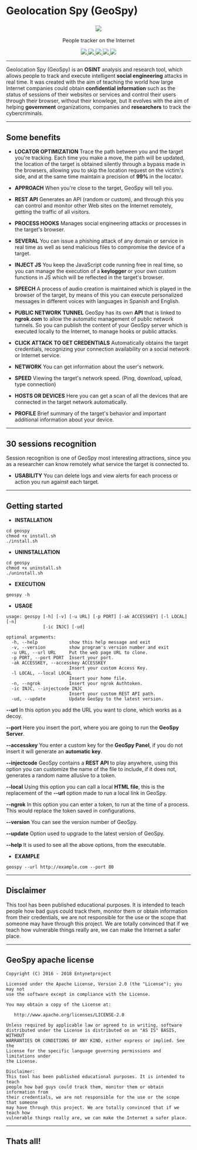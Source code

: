 Geolocation Spy (GeoSpy)
========

<h3 align="center"><img src="https://user-images.githubusercontent.com/54115104/65831192-89cc2880-e2bf-11e9-936c-792dcf56407c.png"></h3>
<p align="center">People tracker on the Internet</p>
<p align="center">
  <a href="http://entynetproject.simplesite.com/">
    <img src="https://img.shields.io/badge/entynetproject-Ivan%20Nikolsky-blue.svg">
  </a> 
  <a href="https://github.com/entynetproject/geospy/releases">
    <img src="https://img.shields.io/github/release/entynetproject/geospy.svg">
  </a>
  <a href="https://github.com/entynetproject/geospy/issues?q=is%3Aissue+is%3Aclosed">
      <img src="https://img.shields.io/github/issues/entynetproject/geospy.svg">
  </a>
  <a href="https://github.com/entynetproject/geospy/wiki">
      <img src="https://img.shields.io/badge/wiki%20-geospy-lightgrey.svg">
 </a>
  <a href="https://twitter.com/entynetproject">
    <img src="https://img.shields.io/badge/twitter-entynetproject-blue.svg">
 </a>
</p>



---
Geolocation Spy (GeoSpy) is an **OSINT** analysis and research tool, which allows people to track and execute intelligent **social engineering** attacks in real time. It was created with the aim of teaching the world how large Internet companies could obtain **confidential information** such as the status of sessions of their websites or services and control their users through their browser, without their knowlege, but It evolves with the aim of helping **government** organizations, companies and **researchers** to track the cybercriminals.

***

Some benefits
-----------
* **LOCATOR OPTIMIZATION** Trace the path between you and the target you're tracking. Each time you make a move, the path will be updated, the location of the target is obtained silently through a bypass made in the browsers, allowing you to skip the location request on the victim's side, and at the same time maintain a precision of **99%** in the locator.

* **APPROACH** When you're close to the target, GeoSpy will tell you.

* **REST API** Generates an API (random or custom), and through this you can control and monitor other Web sites on the Internet remotely, getting the traffic of all visitors.

* **PROCESS HOOKS** Manages social engineering attacks or processes in the target's browser.
    
* **SEVERAL** You can issue a phishing attack of any domain or service in real time as well as send malicious files to compromise the device of a target.
    
* **INJECT JS** You keep the JavaScript code running free in real time, so you can manage the execution of a **keylogger** or your own custom functions in JS which will be reflected in the target's browser.
    
* **SPEECH** A process of audio creation is maintained which is played in the browser of the target, by means of this you can execute personalized messages in different voices with languages in Spanish and English.

* **PUBLIC NETWORK TUNNEL** GeoSpy has its own **API** that is linked to **ngrok.com** to allow the automatic management of public network tunnels. So you can publish the content of your GeoSpy server which is executed locally to the Internet, to manage hooks or public attacks.

* **CLICK ATTACK TO GET CREDENTIALS** Automatically obtains the target credentials, recognizing your connection availability on a social network or Internet service.

* **NETWORK** You can get information about the user's network.

* **SPEED** Viewing the target's network speed. (Ping, download, upload, type connection)

* **HOSTS OR DEVICES** Here you can get a scan of all the devices that are connected in the target network automatically.

* **PROFILE** Brief summary of the target's behavior and important additional information about your device.

***

30 sessions recognition
-------
Session recognition is one of GeoSpy most interesting attractions, since you as a researcher can know remotely what service the target is connected to.

* **USABILITY** You can delete logs and view alerts for each process or action you run against each target.

***

Getting started
-------

* **INSTALLATION**

```
cd geospy
chmod +x install.sh
./install.sh
```

* **UNINSTALLATION**

```
cd geospy
chmod +x uninstall.sh
./uninstall.sh
```

* **EXECUTION**

```
geospy -h
```

* **USAGE**

```
usage: geospy [-h] [-v] [-u URL] [-p PORT] [-ak ACCESSKEY] [-l LOCAL] [-n] 
              [-ic INJC] [-ud]

optional arguments:
  -h, --help            show this help message and exit
  -v, --version         show program's version number and exit
  -u URL, --url URL     Put the web page URL to clone.
  -p PORT, --port PORT  Insert your port.
  -ak ACCESSKEY, --accesskey ACCESSKEY
                        Insert your custom Access Key.
  -l LOCAL, --local LOCAL
                        Insert your home file.
  -n, --ngrok           Insert your ngrok Authtoken.
  -ic INJC, --injectcode INJC
                        Insert your custom REST API path.
  -ud, --update         Update GeoSpy to the latest version.
```

   **--url**  In this option you add the URL you want to clone, which works as a decoy.

   **--port**  Here you insert the port, where you are going to run the  **GeoSpy Server**.

   **--accesskey**  You enter a custom key for the  **GeoSpy Panel**, if you do not insert it will generate an  **automatic key**.

   **--injectcode**  GeoSpy contains a  **REST API**  to play anywhere, using this option you can customize the name of the file to include, if it does not, generates a random name allusive to a token.

   **--local**  Using this option you can call a local **HTML file**, this is the replacement of the  **--url**  option made to run a local link in GeoSpy.

   **--ngrok**  In this option you can enter a token, to run at the time of a process. This would replace the token saved in configurations.

   **--version**  You can see the version number of GeoSpy.

   **--update**  Option used to upgrade to the latest version of GeoSpy.

   **--help**  It is used to see all the above options, from the executable.

* **EXAMPLE**

```
geospy --url http://example.com --port 80
```

***

Disclaimer
-------
This tool has been published educational purposes. It is intended to teach people how bad guys could track them, monitor them or obtain information from their credentials, we are not responsible for the use or the scope that someone may have through this project.
We are totally convinced that if we teach how vulnerable things really are, we can make the Internet a safer place.

***

GeoSpy apache license
-------

    Copyright (C) 2016 - 2018 Entynetproject

    Licensed under the Apache License, Version 2.0 (the "License"); you may not
    use the software except in compliance with the License.

    You may obtain a copy of the License at:

       http://www.apache.org/licenses/LICENSE-2.0

    Unless required by applicable law or agreed to in writing, software
    distributed under the License is distributed on an "AS IS" BASIS, WITHOUT
    WARRANTIES OR CONDITIONS OF ANY KIND, either express or implied. See the
    License for the specific language governing permissions and limitations under
    the License.

    Disclaimer:
    This tool has been published educational purposes. It is intended to teach 
    people how bad guys could track them, monitor them or obtain information from 
    their credentials, we are not responsible for the use or the scope that someone 
    may have through this project. We are totally convinced that if we teach how 
    vulnerable things really are, we can make the Internet a safer place.

***

Thats all!
-------
